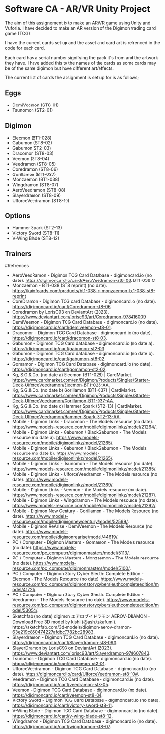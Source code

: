# Software CA - AR/VR Unity Project 

The aim of this assignement is to make an AR/VR game using Unity and Vuforia. I have decided to make an AR version of the Digimon trading card game (TCG) 

I have the current cards set up and the asset and card art is refrenced in the code for each card.

Each card has a serial number signifying the pack it's from and the artwork they have. I have added this to the names of the cards as some cards may be of the same digimon but have different art/effects.

The current list of cards the assignment is set up for is as follows;

## Eggs

- DemiVeemon (ST8-01)
- Tsunomon (ST2-01)

## Digimon

+ Elecmon (BT1-028)
+ Gabumon (ST8-02)
+ Gabumon(ST2-03)
+ Dracomon (ST8-03) 	
+ Veemon (ST8-04) 
+ Veedramon (ST8-05) 	
+ Coredramon (ST8-06) 	
+ Gorillamon (BT1-037) 	
+ Monzaemon (BT1-038) 	
+ Wingdramon (ST8-07) 	
+ AeroVeedramon (ST8-08) 	
+ Slayerdramon (ST8-09) 
+ UlforceVeedramon (ST8-10) 	

## Options
+ Hammer Spark (ST2-13) 	
+ Victory Sword (ST8-11) 	
+ V-Wing Blade (ST8-12)

## Trainers

#Refrences 

+ AeroVeedRamon - Digimon TCG Card Database - digimoncard.io (no date). https://digimoncard.io/card/AeroVeedramon-st8-08. BT1-038 C 
+ Monzaemon - BT1-038 (ST8 reprint) (no date). https://kaiofcards.com/products/bt1-038-c-monzaemon-bt1-038-st8-reprint
+ CoreDramon - Digimon TCG card Database - digimoncard.io (no date). https://digimoncard.io/card/Coredramon-st8-06
+ Coredramon by LorisC93 on DeviantArt (2023). https://www.deviantart.com/lorisc93/art/Coredramon-978416009
+ DemiVeemon - Digimon TCG Card Database - digimoncard.io (no date). https://digimoncard.io/card/demiveemon-st8-01.
+ Dracomon - Digimon TCG Card Database - digimoncard.io (no date). https://digimoncard.io/card/dracomon-st8-03.
+ Gabumon - Digimon TCG Card database - digimoncard.io (no date a). https://digimoncard.io/card/gabumon-st2-03.
+ Gabumon - Digimon TCG Card database - digimoncard.io (no date b). https://digimoncard.io/card/gabumon-st8-02.
+ Gomamon - Digimon TCG Card Database - digimoncard.io (no date). https://digimoncard.io/card/gomamon-st2-02.
+ Kg, S.G.& Co. (no date a) Elecmon (BT1-028) | CardMarket. https://www.cardmarket.com/en/Digimon/Products/Singles/Starter-Deck-UlforceVeedramon/Elecmon-BT1-028-AA.
+ Kg, S.G.& Co. (no date b) Gorillamon (BT1-037) | CardMarket. https://www.cardmarket.com/en/Digimon/Products/Singles/Starter-Deck-UlforceVeedramon/Gorillamon-BT1-037-AA.
+ Kg, S.G.& Co. (no date c) Hammer Spark (ST2-13) | CardMarket. https://www.cardmarket.com/en/Digimon/Products/Singles/Starter-Deck-UlforceVeedramon/Hammer-Spark-ST2-13-AA.
+ Mobile - Digimon Links - Dracomon - The Models resource (no date). https://www.models-resource.com/mobile/digimonlinkz/model/21264/.
+ Mobile - Digimon Links - Gabumon / BlackGabumon - The Models resource (no date a). https://www.models-resource.com/mobile/digimonlinkz/model/21265/.
+ Mobile - Digimon Links - Gabumon / BlackGabumon - The Models resource (no date b). https://www.models-resource.com/mobile/digimonlinkz/model/21265/.
+ Mobile - Digimon Links - Tsunomon - The Models resource (no date). https://www.models-resource.com/mobile/digimonlinkz/model/21385/.
+ Mobile - Digimon Links - UlforceVeedramon - The Models resource (no date). https://www.models-resource.com/mobile/digimonlinkz/model/21369/.
+ Mobile - Digimon Links - Veemon - the Models resource (no date). https://www.models-resource.com/mobile/digimonlinkz/model/21287/.
+ Mobile - Digimon Links - Wingdramon - The Models resource (no date). https://www.models-resource.com/mobile/digimonlinkz/model/21292/.
+ Mobile - Digimon New Century - Gorillamon - The Models Resource (no date). https://www.models-resource.com/mobile/digimonnewcentury/model/52599/.
+ Mobile - Digimon ReArise - DemiVeemon - The Models Resource (no date). https://www.models-resource.com/mobile/digimonrearise/model/44619/.
+ PC / Computer - Digimon Masters - Gomamon - The Models resource (no date). https://www.models-resource.com/pc_computer/digimonmasters/model/5113/.
+ PC / Computer - Digimon Masters - Monzaemon - The Models resource (no date). https://www.models-resource.com/pc_computer/digimonmasters/model/5100/.
+ PC / Computer - Digimon Story Cyber Sleuth: Complete Edition - Elecmon - The Models Resource (no date). https://www.models-resource.com/pc_computer/digimonstorycybersleuthcompleteedition/model/41721/.
+ PC / Computer - Digimon Story Cyber Sleuth: Complete Edition - Veedramon - The Models Resource (no date). https://www.models-resource.com/pc_computer/digimonstorycybersleuthcompleteedition/model/53054/.
+ Sketchfab (no date) digimon エアロブイドラモン AEROV-DRAMON - Download Free 3D model by kishi (@ash.takafumi). https://sketchfab.com/3d-models/digimon-aerov-dramon-63e219c850474227afdbc7782bc28983.
+ Slayerdramon - Digimon TCG Card Database - digimoncard.io (no date). https://digimoncard.io/card/Slayerdramon-st8-09#.
+ SlayerDramon by LorisC93 on DeviantArt (2023). https://www.deviantart.com/lorisc93/art/Slayerdramon-978607843.
+ Tsunomon - Digimon TCG Card Database - digimoncard.io (no date). https://digimoncard.io/card/tsunomon-st2-01.
+ UlforceVeedramon - Digimon TCG Card Database - digimoncard.io (no date). https://digimoncard.io/card/UlforceVeedramon-st8-10#.
+ Veedramon - Digimon TCG Card Database - digimoncard.io (no date). https://digimoncard.io/card/veedramon-st8-05.
+ Veemon - Digimon TCG Card Database - digimoncard.io (no date). https://digimoncard.io/card/veemon-st8-04.
+ Victory Sword - Digimon TCG Card Database - digimoncard.io (no date). https://digimoncard.io/card/victory-sword-st8-11.
+ V-Wing Blade - Digimon TCG Card Database - digimoncard.io (no date). https://digimoncard.io/card/v-wing-blade-st8-12.
+ Wingdramon - Digimon TCG Card Database - digimoncard.io (no date). https://digimoncard.io/card/wingdramon-st8-07.

 
